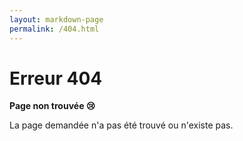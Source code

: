 ```yaml
---
layout: markdown-page
permalink: /404.html
---
```


# Erreur 404

**Page non trouvée 😢**

La page demandée n'a pas été trouvé ou n'existe pas.
